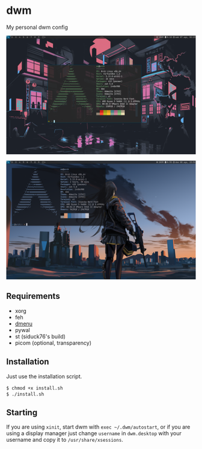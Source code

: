 # dwm
My personal dwm config

![screen1](/screenshots/screen2.png)

![screen2](/screenshots/screen3.png)

## Requirements
- xorg
- feh
- [dmenu](https://github.com/FrancescoXD/dmenu)
- pywal
- st (siduck76's build)
- picom (optional, transparency)

## Installation
Just use the installation script.
```
$ chmod +x install.sh
$ ./install.sh
```

## Starting
If you are using ```xinit```, start dwm with ```exec ~/.dwm/autostart```, or if you are using a display manager just change ```username``` in ```dwm.desktop``` with your username and copy it to ```/usr/share/xsessions```.
